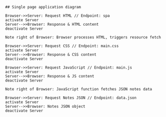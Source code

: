     ## Single page application diagram

    Browser->>Server: Request HTML // Endpoint: spa
    activate Server
    Server-->>Browser: Response & HTML content
    deactivate Server

    Note right of Browser: Browser processes HTML, triggers resource fetch

    Browser->>Server: Request CSS // Endpoint: main.css
    activate Server
    Server-->>Browser: Response & CSS content
    deactivate Server

    Browser->>Server: Request JavaScript // Endpoint: main.js
    activate Server
    Server-->>Browser: Response & JS content
    deactivate Server

    Note right of Browser: JavaScript function fetches JSON notes data

    Browser->>Server: Request Notes JSON // Endpoint: data.json
    activate Server
    Server-->>Browser: Notes JSON object
    deactivate Server
